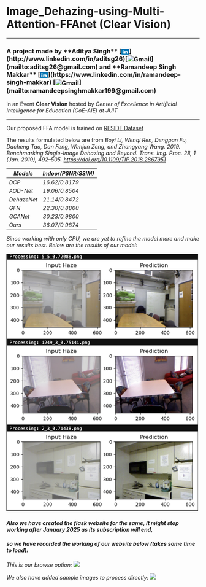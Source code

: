 # Image_Dehazing-using-Multi-Attention-FFAnet (Clear Vision)
 
---------------------------------------------------------------


<h3 class="heading_test">A project made by 
**Aditya Singh** [<img align="center" src="https://github.com/CLorant/readme-social-icons/blob/main/large/filled/linkedin.svg" alt="LinkedIn" height="15" width="20" />](http://www.linkedin.com/in/aditsg26)[<img align="center" src="https://upload.wikimedia.org/wikipedia/commons/7/7e/Gmail_icon_%282020%29.svg" alt="Gmail" height="15" width="20" />](mailto:aditsg26@gmail.com) and **Ramandeep Singh Makkar** [<img align="center" src= "https://github.com/CLorant/readme-social-icons/blob/main/large/filled/linkedin.svg" alt="LinkedIn" height="15" width="20" />](https://www.linkedin.com/in/ramandeep-singh-makkar) [<img align="center" src="https://upload.wikimedia.org/wikipedia/commons/7/7e/Gmail_icon_%282020%29.svg" alt="Gmail" height="15" width="20" />](mailto:ramandeepsinghmakkar199@gmail.com)
</h3> in an Event <b> Clear Vision</b> hosted by <i>Center of Excellence in Artificial Intelligence for Education (CoE-AIE) at JUIT</i>

---------------------------------------------------------------

Our proposed FFA model is trained on <a href="https://www.kaggle.com/datasets/balraj98/indoor-training-set-its-residestandard" target="_blank" rel="noopener noreferrer">RESIDE Dataset</a>

The results formulated below are from 
<i>Boyi Li, Wenqi Ren, Dengpan Fu, Dacheng Tao, Dan Feng, Wenjun Zeng, and Zhangyang Wang. 2019. Benchmarking Single-Image Dehazing and Beyond. Trans. Img. Proc. 28, 1 (Jan. 2019), 492–505. https://doi.org/10.1109/TIP.2018.2867951<i>

|Models|Indoor(PSNR/SSIM)|
|-|-|
|DCP|16.62/0.8179|
|AOD-Net|19.06/0.8504|
|DehazeNet|21.14/0.8472|
|GFN|22.30/0.8800|
|GCANet|30.23/0.9800|
|Ours|36.07/0.9874|

Since working with only CPU, we are yet to refine the model more and make our results best.
Below are the results of our model:

<img src="results/results.png" width=500px>

#### Also we have created the flask website for the same, It might stop working after January 2025 as its subscription will end,
#### so we have recorded the working of our website below (takes some time to load):

This is our browse option:
<img src="results/browse.gif" name = "browse">

We also have added sample images to process directly:
<img src="results/sample.gif" name = "sample">
